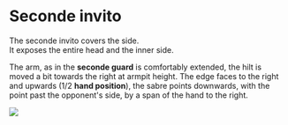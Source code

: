 # Seconde invito

The seconde invito covers the side.  
It exposes the entire head and the inner side.

The arm, as in the **seconde guard** is comfortably extended, the hilt is moved a bit towards the right at armpit height. The edge faces to the right and upwards (1/2 **hand position**), the sabre points downwards, with the point past the opponent's side, by a span of the hand to the right.

![](resource:assets/images/szekond_invito.png)

